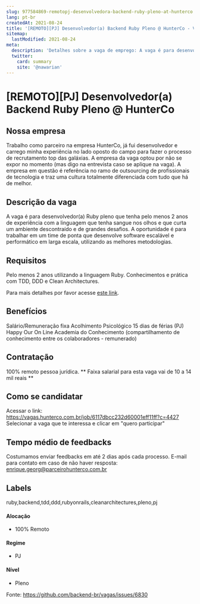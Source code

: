 ```yaml
---
slug: 977584869-remotopj-desenvolvedora-backend-ruby-pleno-at-hunterco
lang: pt-br
createdAt: 2021-08-24
title: '[REMOTO][PJ] Desenvolvedor(a) Backend Ruby Pleno @ HunterCo - Vaga de Emprego'
sitemap:
  lastModified: 2021-08-24
meta:
  description: 'Detalhes sobre a vaga de emprego: A vaga é para desenvolvedor(a) Ruby pleno que tenha pelo menos 2 anos de experiência com a linguagem que tenha sangue nos olhos e que curta um ambiente descontraído e de grandes desafios. A oportunidade é para trabalhar em um time de ponta que desenvolve software escalável e performático em larga escala, utilizando as melhores metodologias.'
  twitter:
    card: summary
    site: '@nawarian'
---
```


# [REMOTO][PJ] Desenvolvedor(a) Backend Ruby Pleno @ HunterCo

## Nossa empresa

Trabalho como parceiro na empresa HunterCo, já fui desenvolvedor e carrego minha experiência no lado oposto do campo para fazer o processo de recrutamento top das galáxias.
A empresa da vaga optou por não se expor no momento (mas digo na entrevista caso se aplique na vaga). A empresa em questão é referência no ramo de outsourcing de profissionais de tecnologia e traz uma cultura totalmente diferenciada com tudo que há de melhor.

## Descrição da vaga

A vaga é para desenvolvedor(a) Ruby pleno que tenha pelo menos 2 anos de experiência com a linguagem que tenha sangue nos olhos e que curta um ambiente descontraído e de grandes desafios. A oportunidade é para trabalhar em um time de ponta que desenvolve software escalável e performático em larga escala, utilizando as melhores metodologias.

## Requisitos

Pelo menos 2 anos utilizando a linguagem Ruby.
Conhecimentos e prática com TDD, DDD e Clean Architectures.

Para mais detalhes por favor acesse [este link](https://vagas.hunterco.com.br/job/6117dbcc232d60001eff11ff?c=4427).

## Benefícios

Salário/Remuneração fixa
Acolhimento Psicológico
15 dias de férias (PJ)
Happy Our On Line
Academia do Conhecimento (compartilhamento de conhecimento entre os colaboradores - remunerado)

## Contratação

100% remoto pessoa jurídica.
** Faixa salarial para esta vaga vai de 10 a 14 mil reais **

## Como se candidatar

Acessar o link: https://vagas.hunterco.com.br/job/6117dbcc232d60001eff11ff?c=4427
Selecionar a vaga que te interessa e clicar em "quero participar"

## Tempo médio de feedbacks

Costumamos enviar feedbacks em até 2 dias após cada processo.
E-mail para contato em caso de não haver resposta: enrique.georg@parceirohunterco.com.br

## Labels
ruby,backend,tdd,ddd,rubyonrails,cleanarchitectures,pleno,pj

#### Alocação
- 100% Remoto

#### Regime
- PJ

#### Nível
- Pleno

Fonte: https://github.com/backend-br/vagas/issues/6830